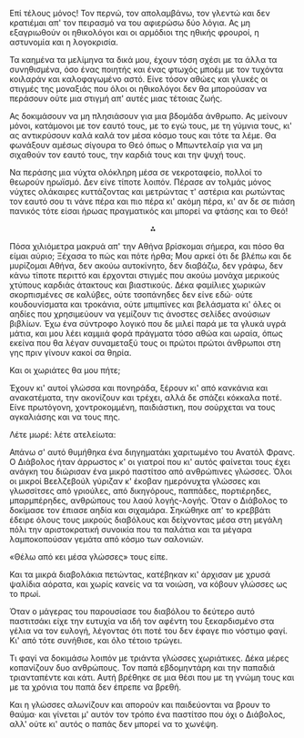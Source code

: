 Επί τέλους μόνος! Τον περνώ, τον απολαμβάνω, τον γλεντώ και δεν κρατιέμαι απ' τον πειρασμό να του αφιερώσω δύο λόγια. Ας
μη εξαγριωθούν οι ηθικολόγοι και οι αρμόδιοι της ηθικής φρουροί, η αστυνομία και η λογοκρισία.

Τα καημένα τα μελίμηνα τα δικά μου, έχουν τόση σχέσι με τα άλλα τα συνηθισμένα, όσο ένας ποιητής και ένας φτωχός μποέμ
με τον τυχόντα κοιλαράν και καλοφαγωμένο αστό. Είνε τόσον αθώες και γλυκές οι στιγμές της μοναξιάς που όλοι οι
ηθικολόγοι δεν θα μπορούσαν να περάσουν ούτε μια στιγμή απ' αυτές μιας τέτοιας ζωής.

Ας δοκιμάσουν να μη πλησιάσουν για μια βδομάδα άνθρωπο. Ας μείνουν μόνοι, κατάμονοι με τον εαυτό τους, με το εγώ τους,
με τη γύμνια τους, κι' ας αντικρύσουν καλά καλά τον μέσα κόσμο τους και τότε τα λέμε. Θα φωνάξουν αμέσως σίγουρα το Θεό
όπως ο Μπωντελαίρ για να μη σιχαθούν τον εαυτό τους, την καρδιά τους και την ψυχή τους.

Να περάσης μια νύχτα ολόκληρη μέσα σε νεκροταφείο, πολλοί το θεωρούν ηρωϊσμό. Δεν είνε τίποτε λοιπόν. Πέρασε αν τολμάς
μόνος νύχτες ολάκαιρες κυττάζοντας και μετρώντας τ' αστέρια και ρωτώντας τον εαυτό σου τι νάνε πέρα και πιο πέρα κι'
ακόμη πέρα, κι' αν δε σε πιάση πανικός τότε είσαι ήρωας πραγματικός και μπορεί να φτάσης και το Θεό!

<div style="text-align: center; margin-bottom: 1em">⁂</div>

Πόσα χιλιόμετρα μακρυά απ' την Αθήνα βρίσκομαι σήμερα, και πόσο θα είμαι αύριο; Ξέχασα το πώς και πότε ήρθα; Μου αρκεί
ότι δε βλέπω και δε μυρίζομαι Αθήνα, δεν ακούω αυτοκίνητο, δεν διαβάζω, δεν γράφω, δεν κάνω τίποτε περιττό και έρχονται
στιγμές που ακούω μονάχα μερικούς χτύπους καρδιάς άτακτους και βιαστικούς. Δέκα φαμίλιες χωρικών σκορπισμένες σε
καλύβες, ούτε τσοπάνηδες δεν είνε εδώ· ούτε κουδουνίσματα και τροκάνια, ούτε μπιμπίνες και βελάσματα κι' όλες οι αηδίες
που χρησιμεύουν να γεμίζουν τις άνοστες σελίδες ανούσιων βιβλίων. Έχω ένα σύντροφο λογικό που δε μιλεί παρά με τα γλυκά
υγρά μάτια, και μου λέει καμμιά φορά πράγματα τόσο αθώα και ωραία, όπως εκείνα που θα λέγαν συναμεταξύ τους οι πρώτοι
πρώτοι άνθρωποι στη γης πριν γίνουν κακοί σα θηρία.

Και οι χωριάτες θα μου πήτε;

Έχουν κι' αυτοί γλώσσα και πονηράδα, ξέρουν κι' από κανκάνια και ανακατέματα, την ακονίζουν και τρέχει, αλλά δε σπάζει
κόκκαλα ποτέ. Είνε πρωτόγονη, χοντροκομμένη, παιδιάστικη, που σούρχεται να τους αγκαλιάσης και να τους πης.

Λέτε μωρέ: λέτε ατελείωτα:

Απάνω σ' αυτό θυμήθηκα ένα διηγηματάκι χαριτωμένο του Ανατόλ Φρανς. Ο Διάβολος ήταν άρρωστος κ' οι γιατροί που κι' αυτός
φαίνεται τους έχει ανάγκη του διώρισαν ένα μικρό παστίτσο από ανθρώπινες γλώσσες. Όλοι οι μικροί Βεελζεβούλ γύριζαν κ'
έκοβαν ημερόνυχτα γλώσσες και γλωσσίτσες από γριούλες, από δικηγόρους, παππάδες, πορτιέρηδες, μπαρμπέρηδες, ανθρώπους
του λαού λογής-λογής. Όταν ο Διάβολος το δοκίμασε τον έπιασε αηδία και σιχαμάρα. Σηκώθηκε απ' το κρεββάτι έδειρε όλους
τους μικρούς διαβόλους και δείχνοντας μέσα στη μεγάλη πόλι την αριστοκρατική συνοικία που τα παλάτια και τα μέγαρα
λαμποκοπούσαν γεμάτα από κόσμο των σαλονιών.

«Θέλω από κει μέσα γλώσσες» τους είπε.

Και τα μικρά διαβολάκια πετώντας, κατέβηκαν κι' άρχισαν με χρυσά ψαλίδια αόρατα, και χωρίς κανείς να τα νοιώση, να
κόβουν γλώσσες ως το πρωί.

Όταν ο μάγερας του παρουσίασε του διαβόλου το δεύτερο αυτό παστιτσάκι είχε την ευτυχία να ιδή τον αφέντη του
ξεκαρδισμένο στα γέλια να τον ευλογή, λέγοντας ότι ποτέ του δεν έφαγε πιο νόστιμο φαγί. Κι' από τότε συνήθισε, και όλο
τέτοιο τρώγει.

Τι φαγί να δοκιμάσω λοιπόν με τριάντα γλώσσες χωριάτικες. Δέκα μέρες κοπανίζουν δυο ανθρώπους. Τον παπά εβδομηντάρη και
την παπαδιά τριανταπέντε και κάτι. Αυτή βρέθηκε σε μια θέσι που με τη γνώμη τους και με τα χρόνια του παπά δεν έπρεπε
να βρεθή.

Και η γλώσσες αλωνίζουν και απορούν και παιδεύονται να βρουν το θαύμα· και γίνεται μ' αυτόν τον τρόπο ένα παστίτσο που
όχι ο Διάβολος, αλλ' ούτε κι' αυτός ο παπάς δεν μπορεί να το χωνέψη.
